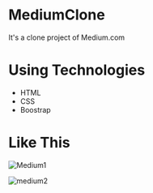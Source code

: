 # MediumClone
It's a clone project of Medium.com

# Using Technologies

- HTML
- CSS
- Boostrap


# Like This 
![Medium1](https://user-images.githubusercontent.com/121195398/221412397-e66def5b-124d-4ac4-9fe1-ef9940c0050b.png)

![medium2](https://user-images.githubusercontent.com/121195398/221412409-d1053edb-8afa-4db3-bc84-cbc92ce3130c.png)
